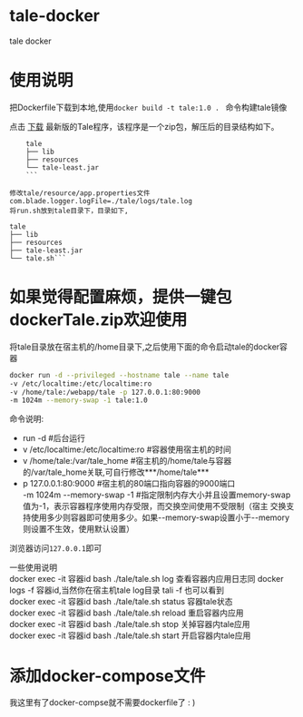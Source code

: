 # tale-docker
tale docker

# 使用说明
把Dockerfile下载到本地,使用`docker build -t tale:1.0 . ` 命令构建tale镜像

<p>点击 <a href="http://static.biezhi.me/tale-least.zip?1231" rel="nofollow">下载</a> 最新版的Tale程序，该程序是一个zip包，解压后的目录结构如下。</p>

``` 
    tale
    ├── lib
    ├── resources
    └── tale-least.jar 
    ``` 
    
修改tale/resource/app.properties文件com.blade.logger.logFile=./tale/logs/tale.log
将run.sh放到tale目录下，目录如下,

``` 
    tale
    ├── lib
    ├── resources
    ├── tale-least.jar
    └── tale.sh``` 

# 如果觉得配置麻烦，提供一键包dockerTale.zip欢迎使用
将tale目录放在宿主机的/home目录下,之后使用下面的命令启动tale的docker容器

``` bash
docker run -d --privileged --hostname tale --name tale 
-v /etc/localtime:/etc/localtime:ro 
-v /home/tale:/webapp/tale -p 127.0.0.1:80:9000 
-m 1024m --memory-swap -1 tale:1.0 
```

命令说明:<br>
- run -d                               #后台运行<br>
- v /etc/localtime:/etc/localtime:ro  #容器使用宿主机的时间<br>
- v /home/tale:/var/tale_home         #宿主机的/home/tale与容器的/var/tale_home关联,可自行修改***/home/tale*** <br>
- p 127.0.0.1:80:9000                 #宿主机的80端口指向容器的9000端口 <br>
-m 1024m --memory-swap -1             #指定限制内存大小并且设置memory-swap值为-1，表示容器程序使用内存受限，而交换空间使用不受限制（宿主                                          交换支持使用多少则容器即可使用多少。如果--memory-swap设置小于--memory则设置不生效，使用默认设置）



浏览器访问`127.0.0.1`即可

一些使用说明<br>
docker exec -it 容器id bash  ./tale/tale.sh log   查看容器内应用日志同 docker logs -f 容器id,当然你在宿主机tale log目录 tali -f 也可以看到<br>
docker exec -it 容器id bash  ./tale/tale.sh status 容器tale状态<br>
docker exec -it 容器id  bash ./tale/tale.sh reload 重启容器内应用<br>
docker exec -it 容器id  bash ./tale/tale.sh stop   关掉容器内tale应用<br>
docker exec -it 容器id  bash ./tale/tale.sh start  开启容器内tale应用<br>

# 添加docker-compose文件
我这里有了docker-compse就不需要dockerfile了 : )
